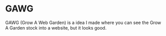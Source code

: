 # GAWG
GAWG (Grow A Web Garden) is a idea I made where you can see the Grow A Garden stock into a website, but it looks good.
